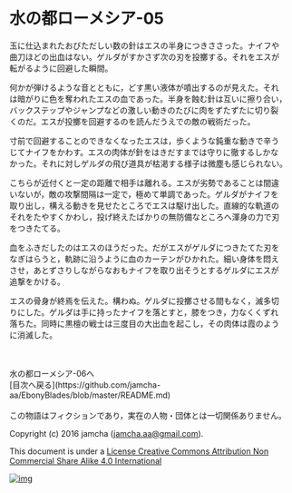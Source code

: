 # 水の都ローメシア-05

玉に仕込まれたおびただしい数の針はエスの半身につきささった。ナイフや  
曲刀ほどの出血はない。ゲルダがすかさず次の刃を投擲する。それをエスが  
転がるように回避した瞬間。  

何かが弾けるような音とともに，どす黒い液体が噴出するのが見えた。それ  
は暗がりに色を奪われたエスの血であった。半身を蝕む針は互いに擦り合い，  
バックステップやジャンプなどの激しい動きのたびに肉をずたずたに切り裂  
くのだ。エスが投擲を回避するのを読んだうえでの敵の戦術だった。  

寸前で回避することのできなくなったエスは，歩くような鈍重な動きで辛う  
じてナイフをかわす。エスの肉体が針をはきだすまでは守りに徹するしかな  
かった。それに対しゲルダの飛び道具が枯渇する様子は微塵も感じられない。  

こちらが近付くと一定の距離で相手は離れる。エスが劣勢であることは間違  
いないが，敵の攻撃間隔は一定で，極めて単調であった。ゲルダがナイフを  
取り出し，構える動きを見せたところでエスは駆け出した。直線的な軌道の  
それをたやすくかわし，投げ終えたばかりの無防備なところへ渾身の力で刃  
をつきたてる。  

血をふきだしたのはエスのほうだった。だがエスがゲルダにつきたてた刃を  
なぎはらうと，軌跡に沿うように血のカーテンがひかれた。細い身体を悶え  
させ，あとずさりしながらなおもナイフを取り出そうとするゲルダにエスが  
追撃をかける。  

エスの骨身が終焉を伝えた。構わぬ。ゲルダに投擲させる間もなく，滅多切  
りにした。ゲルダは手に持ったナイフを落とすと，膝をつき，力なくくずれ  
落ちた。同時に黒檀の戦士は三度目の大出血を起こし，その肉体は霞のよう  
に消滅した。  

<br>  
<br>  
水の都ローメシア-06へ  

<br>  
[目次へ戻る](https://github.com/jamcha-aa/EbonyBlades/blob/master/README.md)  
<br>  
<br>  
この物語はフィクションであり，実在の人物・団体とは一切関係ありません。  

Copyright (c) 2016 jamcha (jamcha.aa@gmail.com).  

This document is under a [License Creative Commons Attribution Non Commercial Share Alike 4.0 International](http://creativecommons.org/licenses/by-nc-sa/4.0/deed)  

[![img](http://i.creativecommons.org/l/by-nc-sa/3.0/80x15.png)](http://creativecommons.org/licenses/by-nc-sa/4.0/deed)